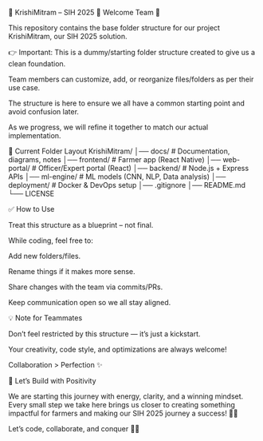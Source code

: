 🌾 KrishiMitram – SIH 2025
👋 Welcome Team 🚀

This repository contains the base folder structure for our project KrishiMitram, our SIH 2025 solution.

👉 Important:
This is a dummy/starting folder structure created to give us a clean foundation.

Team members can customize, add, or reorganize files/folders as per their use case.

The structure is here to ensure we all have a common starting point and avoid confusion later.

As we progress, we will refine it together to match our actual implementation.

📂 Current Folder Layout
KrishiMitram/
│── docs/                # Documentation, diagrams, notes
│── frontend/            # Farmer app (React Native)
│── web-portal/          # Officer/Expert portal (React)
│── backend/             # Node.js + Express APIs
│── ml-engine/           # ML models (CNN, NLP, Data analysis)
│── deployment/          # Docker & DevOps setup
│── .gitignore
│── README.md
└── LICENSE

✅ How to Use

Treat this structure as a blueprint – not final.

While coding, feel free to:

Add new folders/files.

Rename things if it makes more sense.

Share changes with the team via commits/PRs.

Keep communication open so we all stay aligned.

💡 Note for Teammates

Don’t feel restricted by this structure — it’s just a kickstart.

Your creativity, code style, and optimizations are always welcome!

Collaboration > Perfection ✨

🚀 Let’s Build with Positivity

We are starting this journey with energy, clarity, and a winning mindset.
Every small step we take here brings us closer to creating something impactful for farmers and making our SIH 2025 journey a success! 💪🌱

Let’s code, collaborate, and conquer 🚀🔥